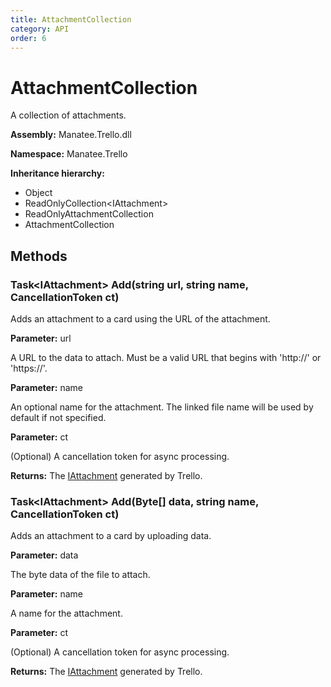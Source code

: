 ```yaml
---
title: AttachmentCollection
category: API
order: 6
---
```


# AttachmentCollection

A collection of attachments.

**Assembly:** Manatee.Trello.dll

**Namespace:** Manatee.Trello

**Inheritance hierarchy:**

- Object
- ReadOnlyCollection&lt;IAttachment&gt;
- ReadOnlyAttachmentCollection
- AttachmentCollection

## Methods

### Task&lt;IAttachment&gt; Add(string url, string name, CancellationToken ct)

Adds an attachment to a card using the URL of the attachment.

**Parameter:** url

A URL to the data to attach. Must be a valid URL that begins with &#39;http://&#39; or &#39;https://&#39;.

**Parameter:** name

An optional name for the attachment. The linked file name will be used by default if not specified.

**Parameter:** ct

(Optional) A cancellation token for async processing.

**Returns:** The [IAttachment](IAttachment#iattachment) generated by Trello.

### Task&lt;IAttachment&gt; Add(Byte[] data, string name, CancellationToken ct)

Adds an attachment to a card by uploading data.

**Parameter:** data

The byte data of the file to attach.

**Parameter:** name

A name for the attachment.

**Parameter:** ct

(Optional) A cancellation token for async processing.

**Returns:** The [IAttachment](IAttachment#iattachment) generated by Trello.

